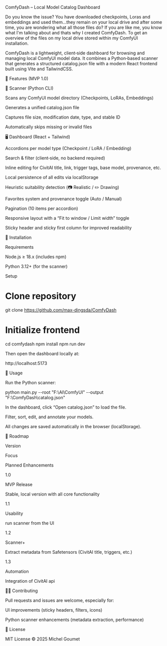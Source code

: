 ComfyDash – Local Model Catalog Dashboard

Do you know the issue? You have downloaded checkpoints, Loras and embeddings and used them...they remain on your local drive and after some time, you are wondering what all those files do? If you are like me, you know what I'm talking about and thats why I created ComfyDash. To get an overview of the files on my local drive stored within my ComfyUI installation.



ComfyDash is a lightweight, client‑side dashboard for browsing and managing local ComfyUI model data. It combines a Python‑based scanner that generates a structured catalog.json file with a modern React frontend built using Vite and TailwindCSS.

🚀 Features (MVP 1.0)

🧩 Scanner (Python CLI)

Scans any ComfyUI model directory (Checkpoints, LoRAs, Embeddings)

Generates a unified catalog.json file

Captures file size, modification date, type, and stable ID

Automatically skips missing or invalid files

🖥️ Dashboard (React + Tailwind)

Accordions per model type (Checkpoint / LoRA / Embedding)

Search & filter (client‑side, no backend required)

Inline editing for CivitAI title, link, trigger tags, base model, provenance, etc.

Local persistence of all edits via localStorage

Heuristic suitability detection (📷 Realistic / ✏️ Drawing)

Favorites system and provenance toggle (Auto / Manual)

Pagination (10 items per accordion)

Responsive layout with a “Fit to window / Limit width” toggle

Sticky header and sticky first column for improved readability

🧰 Installation

Requirements

Node.js ≥ 18.x (includes npm)

Python 3.12+ (for the scanner)

Setup

# Clone repository
git clone https://github.com/max-dingsda/ComfyDash

# Initialize frontend
cd comfydash
npm install
npm run dev

Then open the dashboard locally at:

http://localhost:5173

🧪 Usage

Run the Python scanner:

python main.py --root "F:\\AI\\ComfyUI" --output "F:\\ComfyDash\\catalog.json"

In the dashboard, click “Open catalog.json” to load the file.

Filter, sort, edit, and annotate your models.

All changes are saved automatically in the browser (localStorage).

🧭 Roadmap

Version

Focus

Planned Enhancements

1.0

MVP Release

Stable, local version with all core functionality

1.1

Usability

run scanner from the UI

1.2

Scanner+

Extract metadata from Safetensors (CivitAI title, triggers, etc.)

1.3

Automation

Integration of CivitAI api

🧑‍💻 Contributing

Pull requests and issues are welcome, especially for:

UI improvements (sticky headers, filters, icons)

Python scanner enhancements (metadata extraction, performance)

📄 License

MIT License © 2025 Michel Goumet

